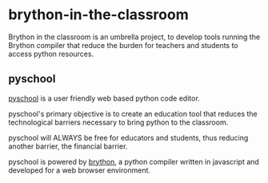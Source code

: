 brython-in-the-classroom
========================

Brython in the classroom is an umbrella project, to develop tools running the
Brython compiler that reduce the burden for teachers and students to
access python resources.

pyschool
---------

[pyschool](http://pyschool.net) is a user friendly web based python code editor.

pyschool's primary objective is to create an education tool that reduces
the technological barriers necessary to bring python to the classroom.

pyschool will ALWAYS be free for educators and students, thus reducing another
barrier, the financial barrier.

pyschool is powered by [brython](http://brython.info), a python compiler 
written in javascript and developed for a web browser environment.

